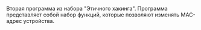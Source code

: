 Вторая программа из набора "Этичного хакинга". Программа представляет собой набор функций, которые позволяют изменять MAC-адрес устройства.
